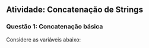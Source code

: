 ## Atividade: Concatenação de Strings
### Questão 1: Concatenação básica

Considere as variáveis abaixo:
